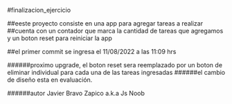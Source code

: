 #finalizacion_ejercicio

##eeste proyecto consiste en una app para agregar tareas a realizar
##cuenta con un contador que  marca la cantidad de tareas que agregamos y un boton reset para reiniciar la app

##el primer commit se ingresa el 11/08/2022 a las 11:09 hrs

######proximo upgrade, el boton reset sera reemplazado por un boton de eliminar individual para cada una de las tareas ingresadas
######el cambio de diseño esta en evaluación.

######autor Javier Bravo Zapico a.k.a Js Noob

